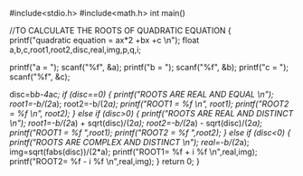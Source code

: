 #include<stdio.h>
#include<math.h>
int main()

//TO CALCULATE THE ROOTS OF QUADRATIC EQUATION
{
printf("quadratic equation = ax*2 +bx +c \n");
float a,b,c,root1,root2,disc,real,img,p,q,i;

printf("a = ");
scanf("%f", &a);
printf("b = ");
scanf("%f", &b);
printf("c = ");
scanf("%f", &c);

disc=b*b-4*a*c;
if (disc==0)
{
printf("ROOTS ARE REAL AND EQUAL \n");
root1=-b/(2*a);
root2=-b/(2*a);
printf("ROOT1 = %f \n", root1);
printf("ROOT2 = %f \n", root2);
}
else if (disc>0)
{
printf("ROOTS ARE REAL AND DISTINCT \n");
root1=-b/(2*a) + sqrt(disc)/(2*a);
root2=-b/(2*a) - sqrt(disc)/(2*a);
printf("ROOT1 = %f ",root1);
printf("ROOT2 = %f ",root2);
}
else if (disc<0)
{
printf("ROOTS ARE COMPLEX AND DISTINCT \n");
real=-b/(2*a);
img=sqrt(fabs(disc))/(2*a);
printf("ROOT1= %f + i %f \n",real,img);
printf("ROOT2= %f - i %f \n",real,img);
}
return 0;
}
